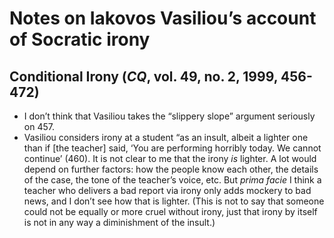 # Notes on Iakovos Vasiliou’s account of Socratic irony

## Conditional Irony (*CQ*, vol. 49, no. 2, 1999, 456-472)

+ I don’t think that Vasiliou takes the “slippery slope” argument seriously on 457.
+ Vasiliou considers irony at a student “as an insult, albeit a lighter one than if [the teacher] said, ‘You are performing horribly today. We cannot continue’ (460). It is not clear to me that the irony *is* lighter. A lot would depend on further factors: how the people know each other, the details of the case, the tone of the teacher’s voice, etc. But *prima facie* I think a teacher who delivers a bad report via irony only adds mockery to bad news, and I don’t see how that is lighter. (This is not to say that someone could not be equally or more cruel without irony, just that irony by itself is not in any way a diminishment of the insult.)
